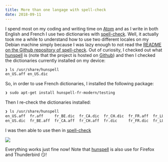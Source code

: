 ```yaml
---
title: More than one langage with spell-check
date: 2018-09-11
---
```


I spend most on my coding and writing time on [Atom](https://atom.io/) and as
I write in both English and French I use two dictionaries with [spell-check](https://github.com/atom/spell-check).
Well, it actually took me a while to understand how to use two different locales
on my Debian machine simply because I was lazy enough to not read the [README
on the Github repository of spell-check](https://github.com/atom/spell-check#debian-ubuntu-and-mint).
Out of curiosity, I checked out what [hunspell](http://hunspell.github.io/) is
(note that the project is hosted on [Github](https://github.com/hunspell/hunspell))
and then I checked the dictionaries currently installed on my device:

```sh
❯ ls /usr/share/hunspell
en_US.aff en_US.dic
```

So, in order to use French dictionaries, I installed the following package:

```sh
❯ sudo apt-get install hunspell-fr-modern/testing
```

Then I re-check the dictionaries installed:

```sh
❯ ls /usr/share/hunspell
en_US.aff  fr.aff     fr_BE.dic  fr_CA.dic  fr_CH.dic  fr_FR.aff  fr_LU.aff  fr_MC.aff
en_US.dic  fr_BE.aff  fr_CA.aff  fr_CH.aff  fr.dic     fr_FR.dic  fr_LU.dic  fr_MC.dic
```

I was then able to use then in [spell-check](https://github.com/atom/spell-check)

![](/notes/atom/locales.png)

Everything works just fine now! Note that [hunspell](http://hunspell.github.io/)
is also use for Firefox and Thunderbird :smirk:!
